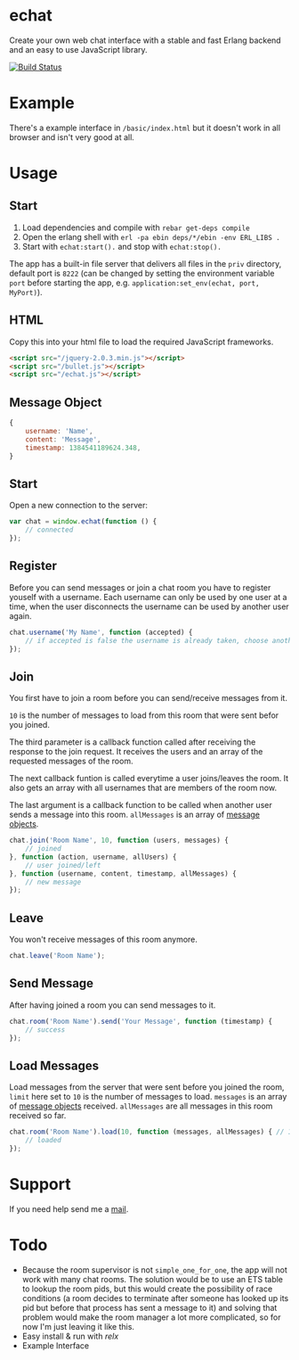echat
=====

Create your own web chat interface with a stable and fast Erlang backend and an easy to use JavaScript library.

[![Build Status](https://travis-ci.org/luisgerhorst/echat.png?branch=master)](https://travis-ci.org/luisgerhorst/echat)

# Example

There's a example interface in `/basic/index.html` but it doesn't work in all browser and isn't very good at all.

# Usage

## Start

1. Load dependencies and compile with `rebar get-deps compile`
3. Open the erlang shell with `erl -pa ebin deps/*/ebin -env ERL_LIBS .`
4. Start with `echat:start().` and stop with `echat:stop().`

The app has a built-in file server that delivers all files in the `priv` directory, default port is `8222` (can be changed by setting the environment variable `port` before starting the app, e.g. `application:set_env(echat, port, MyPort)`).

## HTML

Copy this into your html file to load the required JavaScript frameworks.

```html
<script src="/jquery-2.0.3.min.js"></script>
<script src="/bullet.js"></script>
<script src="/echat.js"></script>
```

## Message Object

```js
{
	username: 'Name',
	content: 'Message',
	timestamp: 1384541189624.348,
}
```

## Start

Open a new connection to the server:

```js
var chat = window.echat(function () {
	// connected
});
```

## Register

Before you can send messages or join a chat room you have to register youself with a username. Each username can only be used by one user at a time, when the user disconnects the username can be used by another user again.

```js
chat.username('My Name', function (accepted) {
	// if accepted is false the username is already taken, choose another one
});
```

## Join

You first have to join a room before you can send/receive messages from it.

`10` is the number of messages to load from this room that were sent befor you joined.

The third parameter is a callback function called after receiving the response to the join request. It receives the users and an array of the requested messages of the room.

The next callback funtion is called everytime a user joins/leaves the room. It also gets an array with all usernames that are members of the room now.

The last argument is a callback function to be called when another user sends a message into this room. `allMessages` is an array of [message objects](#message-object).

```js
chat.join('Room Name', 10, function (users, messages) {
	// joined
}, function (action, username, allUsers) {
	// user joined/left
}, function (username, content, timestamp, allMessages) {
	// new message
});
```

## Leave

You won't receive messages of this room anymore.

```js
chat.leave('Room Name');
```

## Send Message

After having joined a room you can send messages to it.

```js
chat.room('Room Name').send('Your Message', function (timestamp) {
	// success
});
```

## Load Messages

Load messages from the server that were sent before you joined the room, `limit` here set to `10` is the number of messages to load. `messages` is an array of [message objects](#message-object) received. `allMessages` are all messages in this room received so far.

```js
chat.room('Room Name').load(10, function (messages, allMessages) { // 10: number of messages to load
	// loaded
});
```

# Support

If you need help send me a [mail](mailto:luis@luisgerhorst.de).

# Todo

- Because the room supervisor is not `simple_one_for_one`, the app will not work with many chat rooms. The solution would be to use an ETS table to lookup the room pids, but this would create the possibility of race conditions (a room decides to terminate after someone has looked up its pid but before that process has sent a message to it) and solving that problem would make the room manager a lot more complicated, so for now I'm just leaving it like this.
- Easy install & run with *relx*
- Example Interface
